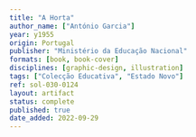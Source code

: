 ```yaml
---
title: "A Horta"
author_name: ["António Garcia"]
year: y1955
origin: Portugal
publisher: "Ministério da Educação Nacional"
formats: [book, book-cover]
disciplines: [graphic-design, illustration]
tags: ["Colecção Educativa", "Estado Novo"]
ref: sol-030-0124
layout: artifact
status: complete
published: true
date_added: 2022-09-29
---
```

